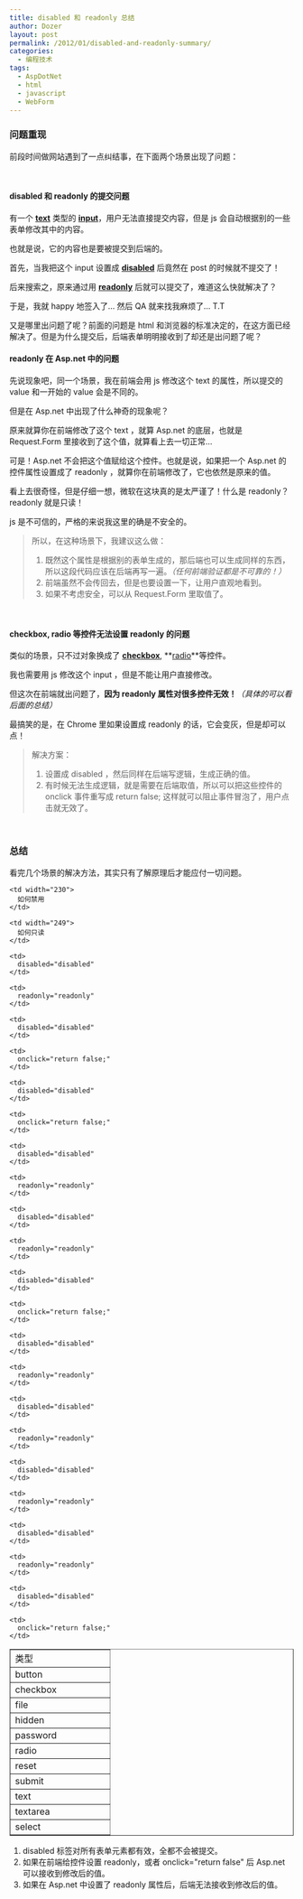 ```yaml
---
title: disabled 和 readonly 总结
author: Dozer
layout: post
permalink: /2012/01/disabled-and-readonly-summary/
categories:
  - 编程技术
tags:
  - AspDotNet
  - html
  - javascript
  - WebForm
---
```


### 问题重现

前段时间做网站遇到了一点纠结事，在下面两个场景出现了问题：

&nbsp;

#### disabled 和 readonly 的提交问题

有一个 <a href="http://www.w3school.com.cn/htmldom/dom_obj_text.asp" target="_blank"><strong>text</strong></a> 类型的 <a href="http://www.w3school.com.cn/tags/tag_input.asp" target="_blank"><strong>input</strong></a>，用户无法直接提交内容，但是 js 会自动根据别的一些表单修改其中的内容。

也就是说，它的内容也是要被提交到后端的。

首先，当我把这个 input 设置成 <a href="http://www.w3school.com.cn/htmldom/prop_checkbox_disabled.asp" target="_blank"><strong>disabled</strong></a> 后竟然在 post 的时候就不提交了！

后来搜索之，原来通过用 <a href="http://www.w3school.com.cn/tags/att_input_readonly.asp" target="_blank"><strong>readonly</strong></a> 后就可以提交了，难道这么快就解决了？

于是，我就 happy 地签入了… 然后 QA 就来找我麻烦了… T.T

又是哪里出问题了呢？前面的问题是 html 和浏览器的标准决定的，在这方面已经解决了。但是为什么提交后，后端表单明明接收到了却还是出问题了呢？

<!--more-->

#### readonly 在 Asp.net 中的问题

先说现象吧，同一个场景，我在前端会用 js 修改这个 text 的属性，所以提交的 value 和一开始的 value 会是不同的。

但是在 Asp.net 中出现了什么神奇的现象呢？

原来就算你在前端修改了这个 text ，就算 Asp.net 的底层，也就是 Request.Form 里接收到了这个值，就算看上去一切正常…

可是！Asp.net 不会把这个值赋给这个控件。也就是说，如果把一个 Asp.net 的控件属性设置成了 readonly ，就算你在前端修改了，它也依然是原来的值。

看上去很奇怪，但是仔细一想，微软在这块真的是太严谨了！什么是 readonly？ readonly 就是只读！

js 是不可信的，严格的来说我这里的确是不安全的。

> 所以，在这种场景下，我建议这么做：
> 
> 1.  既然这个属性是根据别的表单生成的，那后端也可以生成同样的东西，所以这段代码应该在后端再写一遍。*（任何前端验证都是不可靠的！）*
> 2.  前端虽然不会传回去，但是也要设置一下，让用户直观地看到。
> 3.  如果不考虑安全，可以从 Request.Form 里取值了。

&nbsp;

#### checkbox, radio 等控件无法设置 readonly 的问题

类似的场景，只不过对象换成了 <a href="http://www.w3school.com.cn/htmldom/dom_obj_checkbox.asp" target="_blank"><strong>checkbox</strong></a>, **<a href="http://www.w3school.com.cn/htmldom/dom_obj_radio.asp" target="_blank">radio</a>**等控件。

我也需要用 js 修改这个 input ，但是不能让用户直接修改。

但这次在前端就出问题了，**因为 readonly 属性对很多控件无效！***（具体的可以看后面的总结）*

最搞笑的是，在 Chrome 里如果设置成 readonly 的话，它会变灰，但是却可以点！

> 解决方案：
> 
> 1.  设置成 disabled ，然后同样在后端写逻辑，生成正确的值。
> 2.  有时候无法生成逻辑，就是需要在后端取值，所以可以把这些控件的 onclick 事件重写成 return false; 这样就可以阻止事件冒泡了，用户点击就无效了。

&nbsp;

### 总结

看完几个场景的解决方法，其实只有了解原理后才能应付一切问题。

<table border="1" cellspacing="0" cellpadding="0">
  <tr>
    <td width="160" height="18">
      类型
    </td>
    
    <td width="230">
      如何禁用
    </td>
    
    <td width="249">
      如何只读
    </td>
  </tr>
  
  <tr>
    <td height="18">
      button
    </td>
    
    <td>
      disabled="disabled"
    </td>
    
    <td>
      readonly="readonly"
    </td>
  </tr>
  
  <tr>
    <td height="18">
      checkbox
    </td>
    
    <td>
      disabled="disabled"
    </td>
    
    <td>
      onclick="return false;"
    </td>
  </tr>
  
  <tr>
    <td height="18">
      file
    </td>
    
    <td>
      disabled="disabled"
    </td>
    
    <td>
      onclick="return false;"
    </td>
  </tr>
  
  <tr>
    <td height="18">
      hidden
    </td>
    
    <td>
      disabled="disabled"
    </td>
    
    <td>
      readonly="readonly"
    </td>
  </tr>
  
  <tr>
    <td height="18">
      password
    </td>
    
    <td>
      disabled="disabled"
    </td>
    
    <td>
      readonly="readonly"
    </td>
  </tr>
  
  <tr>
    <td height="18">
      radio
    </td>
    
    <td>
      disabled="disabled"
    </td>
    
    <td>
      onclick="return false;"
    </td>
  </tr>
  
  <tr>
    <td height="18">
      reset
    </td>
    
    <td>
      disabled="disabled"
    </td>
    
    <td>
      readonly="readonly"
    </td>
  </tr>
  
  <tr>
    <td height="18">
      submit
    </td>
    
    <td>
      disabled="disabled"
    </td>
    
    <td>
      readonly="readonly"
    </td>
  </tr>
  
  <tr>
    <td height="18">
      text
    </td>
    
    <td>
      disabled="disabled"
    </td>
    
    <td>
      readonly="readonly"
    </td>
  </tr>
  
  <tr>
    <td height="18">
      textarea
    </td>
    
    <td>
      disabled="disabled"
    </td>
    
    <td>
      readonly="readonly"
    </td>
  </tr>
  
  <tr>
    <td height="18">
      select
    </td>
    
    <td>
      disabled="disabled"
    </td>
    
    <td>
      onclick="return false;"
    </td>
  </tr>
</table>

1.  disabled 标签对所有表单元素都有效，全都不会被提交。
2.  如果在前端给控件设置 readonly，或者 onclick="return false" 后 Asp.net 可以接收到修改后的值。
3.  如果在 Asp.net 中设置了 readonly 属性后，后端无法接收到修改后的值。

